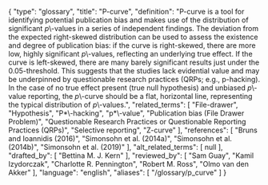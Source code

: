 {
    "type": "glossary",
    "title": "P-curve",
    "definition": "P-curve is a tool for identifying potential publication bias and makes use of the distribution of significant *p*\\-values in a series of independent findings. The deviation from the expected right-skewed distribution can be used to assess the existence and degree of publication bias: if the curve is right-skewed, there are more low, highly significant *p*\\-values, reflecting an underlying true effect. If the curve is left-skewed, there are many barely significant results just under the 0.05-threshold. This suggests that the studies lack evidential value and may be underpinned by questionable research practices (QRPs; e.g., p-hacking). In the case of no true effect present (true null hypothesis) and unbiased *p*\\-value reporting, the *p*\\-curve should be a flat, horizontal line, representing the typical distribution of *p*\\-values.",
    "related_terms": [
        "File-drawer",
        "Hypothesis",
        "P*\\-hacking",
        "p*\\-value",
        "Publication bias (File Drawer Problem)",
        "Questionable Research Practices or Questionable Reporting Practices (QRPs)",
        "Selective reporting",
        "Z-curve"
    ],
    "references": [
        "Bruns and Ioannidis (2016)",
        "Simonsohn et al. (2014a)",
        "Simonsohn et al.(2014b)",
        "Simonsohn et al. (2019)"
    ],
    "alt_related_terms": [
        null
    ],
    "drafted_by": [
        "Bettina M. J. Kern"
    ],
    "reviewed_by": [
        "Sam Guay",
        "Kamil Izydorczak",
        "Charlotte R. Pennington",
        "Robert M. Ross",
        "Olmo van den Akker"
    ],
    "language": "english",
    "aliases": [
        "/glossary/p_curve"
    ]
}